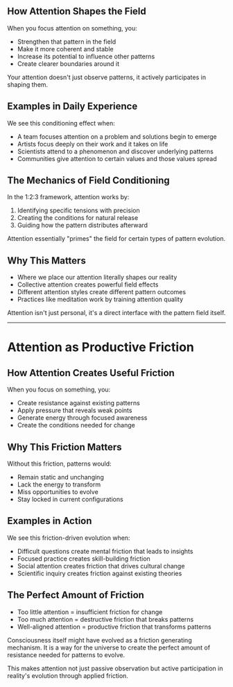 ## How Attention Shapes the Field

When you focus attention on something, you:

- Strengthen that pattern in the field
- Make it more coherent and stable
- Increase its potential to influence other patterns
- Create clearer boundaries around it

Your attention doesn't just observe patterns, it actively participates in shaping them.

## Examples in Daily Experience

We see this conditioning effect when:

- A team focuses attention on a problem and solutions begin to emerge
- Artists focus deeply on their work and it takes on life
- Scientists attend to a phenomenon and discover underlying patterns
- Communities give attention to certain values and those values spread

## The Mechanics of Field Conditioning

In the 1:2:3 framework, attention works by:

1. Identifying specific tensions with precision
2. Creating the conditions for natural release
3. Guiding how the pattern distributes afterward

Attention essentially "primes" the field for certain types of pattern evolution.

## Why This Matters

- Where we place our attention literally shapes our reality
- Collective attention creates powerful field effects
- Different attention styles create different pattern outcomes
- Practices like meditation work by training attention quality

Attention isn't just personal, it's a direct interface with the pattern field itself.

---
# Attention as Productive Friction

## How Attention Creates Useful Friction

When you focus on something, you:

- Create resistance against existing patterns
- Apply pressure that reveals weak points
- Generate energy through focused awareness
- Create the conditions needed for change

## Why This Friction Matters

Without this friction, patterns would:

- Remain static and unchanging
- Lack the energy to transform
- Miss opportunities to evolve
- Stay locked in current configurations

## Examples in Action

We see this friction-driven evolution when:

- Difficult questions create mental friction that leads to insights
- Focused practice creates skill-building friction
- Social attention creates friction that drives cultural change
- Scientific inquiry creates friction against existing theories

## The Perfect Amount of Friction

- Too little attention = insufficient friction for change
- Too much attention = destructive friction that breaks patterns
- Well-aligned attention = productive friction that transforms patterns

Consciousness itself might have evolved as a friction generating mechanism. It is a way for the universe to create the perfect amount of resistance needed for patterns to evolve.

This makes attention not just passive observation but active participation in reality's evolution through applied friction.